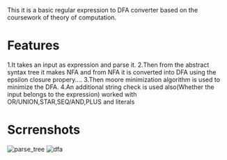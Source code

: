 This it is a basic regular expression to DFA converter based on the coursework of theory of computation.
# Features
1.It takes an input as expression and parse it.
2.Then from the abstract syntax tree it makes NFA and from NFA it is converted into DFA using the epsilon closure propery....
3.Then moore minimization algorithm is used to minimize the DFA.
4.An additional string check is used also(Whether the input belongs to the expression)
worked with OR/UNION,STAR,SEQ/AND,PLUS and literals
# Scrrenshots
![parse_tree](https://github.com/Superb-Man/TOC-Solver/assets/104999005/712e82c1-dd5b-45ca-86ce-908cc339030f)
![dfa](https://github.com/Superb-Man/TOC-Solver/assets/104999005/46493bd9-71ea-44c0-8d7c-799811e44dd8)
